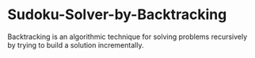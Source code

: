 # Sudoku-Solver-by-Backtracking
Backtracking is an algorithmic technique for solving problems recursively by trying to build a solution incrementally.
